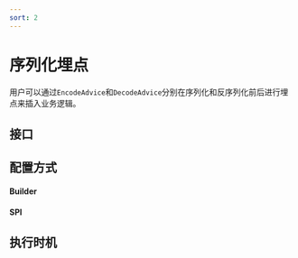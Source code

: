 ```yaml
---
sort: 2
---
```


# 序列化埋点
用户可以通过```EncodeAdvice```和```DecodeAdvice```分别在序列化和反序列化前后进行埋点来插入业务逻辑。

## 接口

## 配置方式
#### Builder

#### SPI

## 执行时机